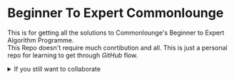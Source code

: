 # Beginner To Expert Commonlounge

This is for getting all the solutions to Commonlounge's Beginner to Expert Algorithm Programme.
<br>
This Repo doesn't require much conrtibution and all. This is just a personal repo for learning to get through _GitHub_ flow.
<br>
<details>
<summary>If you still want to collaborate</summary>

- Some details here.

- Go to wiki page.

- [For Contributing click here](./CONTRIBUTING.md)

</details>
